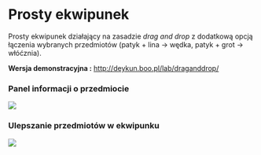 # Prosty ekwipunek
Prosty ekwipunek działający na zasadzie *drag and drop* z dodatkową opcją łączenia wybranych przedmiotów (patyk + lina → wędka, patyk + grot → włóćznia).

**Wersja demonstracyjna :** http://deykun.boo.pl/lab/draganddrop/

### Panel informacji o przedmiocie
![](http://deykun.boo.pl/lab/draganddrop/informacje.gif)

### Ulepszanie przedmiotów w ekwipunku
![](http://deykun.boo.pl/lab/draganddrop/crafting.gif)
